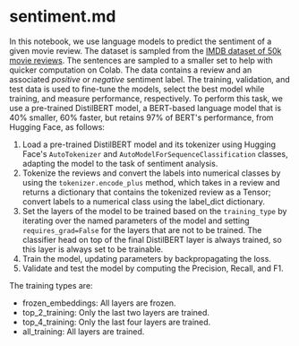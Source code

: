 # sentiment.md

In this notebook, we use language models to predict the sentiment of a given movie review. The dataset is sampled from the [IMDB dataset of 50k movie reviews](https://www.kaggle.com/datasets/lakshmi25npathi/imdb-dataset-of-50k-movie-reviews). The sentences are sampled to a smaller set to help with quicker computation on Colab. The data contains a review and an associated _positive_ or _negative_ sentiment label. The training, validation, and test data is used to fine-tune the models, select the best model while training, and measure performance, respectively. To perform this task, we use a pre-trained DistilBERT model, a BERT-based language model that is 40% smaller, 60% faster, but retains 97% of BERT's performance, from Hugging Face, as follows:

1. Load a pre-trained DistilBERT model and its tokenizer using Hugging Face's `AutoTokenizer` and `AutoModelForSequenceClassification` classes, adapting the model to the task of sentiment analysis.
2. Tokenize the reviews and convert the labels into numerical classes by using the `tokenizer.encode_plus` method, which takes in a review and returns a dictionary that contains the tokenized review as a Tensor; convert labels to a numerical class using the label_dict dictionary.
3. Set the layers of the model to be trained based on the `training_type` by iterating over the named parameters of the model and setting `requires_grad=False` for the layers that are not to be trained. The classifier head on top of the final DistilBERT layer is always trained, so this layer is always set to be trainable.
4. Train the model, updating parameters by backpropagating the loss.
5. Validate and test the model by computing the Precision, Recall, and F1.

The training types are:

- frozen_embeddings: All layers are frozen.
- top_2_training: Only the last two layers are trained.
- top_4_training: Only the last four layers are trained.
- all_training: All layers are trained.
